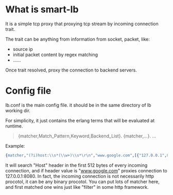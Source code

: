 # What is smart-lb

It is a simple tcp proxy that proxying tcp stream by incoming connection trait.

The trait can be anything from information from socket, packet, like:
  - source ip
  - initial packet content by regex matching
  - ......

Once trait resolved, proxy the connection to backend servers.


# Config file

lb.conf is the main config file. it should be in the same directory of lb working dir.

For simplicity, it just contains the erlang terms that will be evaluated at runtime.

> {matcher,Match_Pattern,Keyword,Backend_List}.
> {matcher,...}.
> ...


Example:

```erlang
{matcher,"(?i)host:\\s*(\\w+)\\s*\r\n","www.google.com",[{"127.0.0.1",8080}]}.
```

It will search "Host" header in the first 512 bytes of every incoming connection, and if header value is "www.google.com" proxies connection to 127.0.0.1:8080. In fact, the incoming connection is not necessarily http procotol, it can be any binary procotol. You can put lots of matcher here, and first matched one wins just like "filter" in some http framework.
